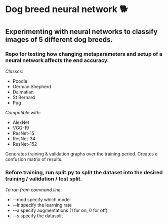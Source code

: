 # Dog breed neural network :dog2:

## Experimenting with neural networks to classify images of 5 different dog breeds.

### Repo for testing how changing metaparameters and setup of a neural network affects the end accuracy.

_Classes_:
* Poodle
* German Shepherd 
* Dalmatian
* St Bernard
* Pug

_Compatible with_:
* AlexNet
* VGG-19
* ResNet-15
* ResNet-34
* ResNet-152

Generates training & validation graphs over the training period. Creates a confusion matrix of results. 

### Before training, run split.py to split the dataset into the desired training / validation / test split.

_To run from command line_:
* --mod specify which model
* --lr specify the learning rate
* --a specify augmentations (1 for on, 0 for off)
* --s specify the datasplit